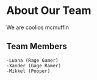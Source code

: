 # About Our Team

We are coolios mcmuffin

## Team Members

    -Luana (Rage Gamer)
    -Xander (Gage Ramer)
    -Mikkel (Pooper)
